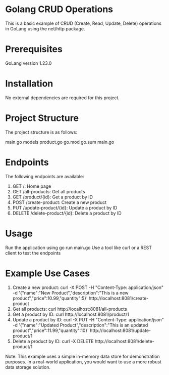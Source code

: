 # Golang CRUD Operations
This is a basic example of CRUD (Create, Read, Update, Delete) operations in GoLang using the net/http package.

# Prerequisites
GoLang version 1.23.0

# Installation
No external dependencies are required for this project.

# Project Structure
The project structure is as follows:

main.go
models
product.go
go.mod
go.sum
main.go

# Endpoints
The following endpoints are available:

1. GET /: Home page
2. GET /all-products: Get all products
3. GET /product/{id}: Get a product by ID
4. POST /create-product: Create a new product
5. PUT /update-product/{id}: Update a product by ID
6. DELETE /delete-product/{id}: Delete a product by ID

# Usage
Run the application using go run main.go
Use a tool like curl or a REST client to test the endpoints

# Example Use Cases
1. Create a new product: curl -X POST -H "Content-Type: application/json" -d '{"name":"New Product","description":"This is a new product","price":10.99,"quantity":5}' http://localhost:8081/create-product
2. Get all products: curl http://localhost:8081/all-products
3. Get a product by ID: curl http://localhost:8081/product/1
4. Update a product by ID: curl -X PUT -H "Content-Type: application/json" -d '{"name":"Updated Product","description":"This is an updated product","price":11.99,"quantity":10}' http://localhost:8081/update-product/1
5. Delete a product by ID: curl -X DELETE http://localhost:8081/delete-product/1

Note: This example uses a simple in-memory data store for demonstration purposes. In a real-world application, you would want to use a more robust data storage solution.